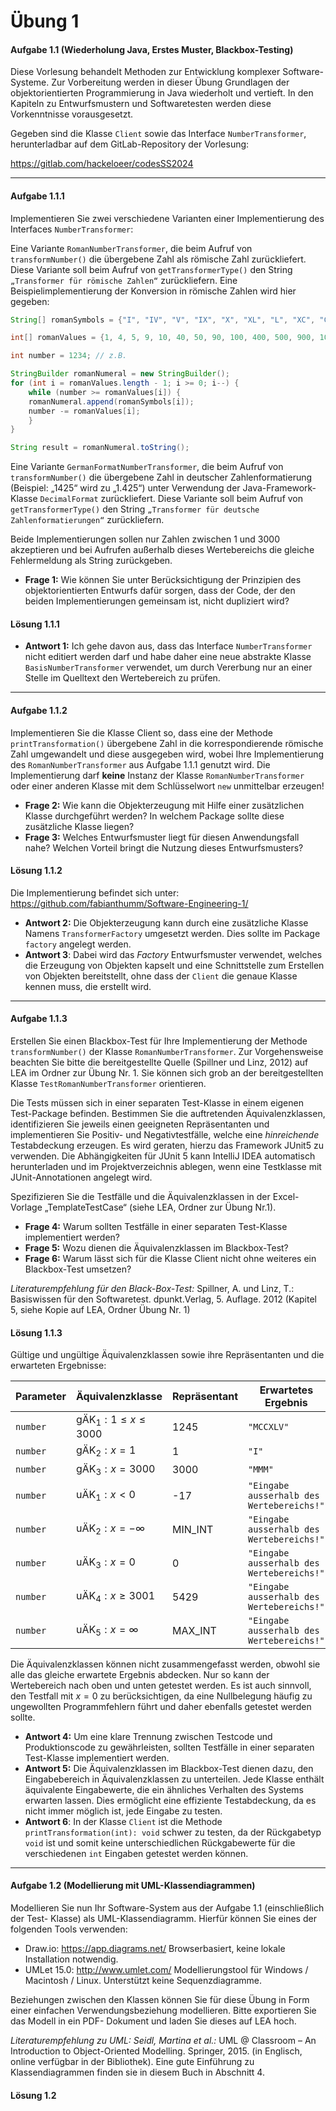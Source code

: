 # Übung 1

#### Aufgabe 1.1 (Wiederholung Java, Erstes Muster, Blackbox-Testing)
Diese Vorlesung behandelt Methoden zur Entwicklung komplexer Software-Systeme. Zur Vorbereitung werden in dieser Übung Grundlagen der objektorientierten Programmierung in Java wiederholt und vertieft. In den Kapiteln zu Entwurfsmustern und Softwaretesten werden diese Vorkenntnisse vorausgesetzt.

Gegeben sind die Klasse `Client` sowie das Interface `NumberTransformer`, herunterladbar auf dem GitLab-Repository der Vorlesung:

https://gitlab.com/hackeloeer/codesSS2024

---
#### Aufgabe 1.1.1
Implementieren Sie zwei verschiedene Varianten einer Implementierung des Interfaces `NumberTransformer`:

Eine Variante `RomanNumberTransformer`, die beim Aufruf von `transformNumber()` die übergebene Zahl als römische Zahl zurückliefert. Diese Variante soll beim Aufruf von `getTransformerType()` den String `„Transformer für römische Zahlen“` zurückliefern. Eine Beispielimplementierung der Konversion in römische Zahlen wird hier gegeben:

```java
String[] romanSymbols = {"I", "IV", "V", "IX", "X", "XL", "L", "XC", "C", "CD", "D", "CM", "M"}; 

int[] romanValues = {1, 4, 5, 9, 10, 40, 50, 90, 100, 400, 500, 900, 1000}; 

int number = 1234; // z.B. 

StringBuilder romanNumeral = new StringBuilder(); 
for (int i = romanValues.length - 1; i >= 0; i--) { 
	while (number >= romanValues[i]) {
	romanNumeral.append(romanSymbols[i]);
	number -= romanValues[i];
	} 
} 

String result = romanNumeral.toString();
```

Eine Variante `GermanFormatNumberTransformer`, die beim Aufruf von `transformNumber()` die übergebene Zahl in deutscher Zahlenformatierung (Beispiel: „1425“ wird zu „1.425“) unter Verwendung der Java-Framework-Klasse `DecimalFormat` zurückliefert. Diese Variante soll beim Aufruf von `getTransformerType()` den String `„Transformer für deutsche Zahlenformatierungen“` zurückliefern.

Beide Implementierungen sollen nur Zahlen zwischen 1 und 3000 akzeptieren und bei Aufrufen außerhalb dieses Wertebereichs die gleiche Fehlermeldung als String zurückgeben.

- **Frage 1:** Wie können Sie unter Berücksichtigung der Prinzipien des objektorientierten Entwurfs dafür sorgen, dass der Code, der den beiden Implementierungen gemeinsam ist, nicht dupliziert wird?

#### Lösung 1.1.1

- **Antwort 1:** Ich gehe davon aus, dass das Interface `NumberTransformer` nicht editiert werden darf und habe daher eine neue abstrakte Klasse `BasisNumberTransformer` verwendet, um durch Vererbung nur an einer Stelle im Quelltext den Wertebereich zu prüfen.

---
#### Aufgabe 1.1.2
Implementieren Sie die Klasse Client so, dass eine der Methode `printTransformation()` übergebene Zahl in die korrespondierende römische Zahl umgewandelt und diese ausgegeben wird, wobei Ihre Implementierung des `RomanNumberTransformer` aus Aufgabe 1.1.1 genutzt wird. Die Implementierung darf **keine** Instanz der Klasse `RomanNumberTransformer` oder einer anderen Klasse mit dem Schlüsselwort `new` unmittelbar erzeugen!

- **Frage 2:** Wie kann die Objekterzeugung mit Hilfe einer zusätzlichen Klasse durchgeführt werden? In welchem Package sollte diese zusätzliche Klasse liegen?
- **Frage 3:** Welches Entwurfsmuster liegt für diesen Anwendungsfall nahe? Welchen Vorteil bringt die Nutzung dieses Entwurfsmusters?

#### Lösung 1.1.2
Die Implementierung befindet sich unter: 
https://github.com/fabianthumm/Software-Engineering-1/

- **Antwort 2:** Die Objekterzeugung kann durch eine zusätzliche Klasse Namens `TransformerFactory` umgesetzt werden. Dies sollte im Package `factory` angelegt werden.
- **Antwort 3**: Dabei wird das _Factory_ Entwurfsmuster verwendet, welches die Erzeugung von Objekten kapselt und eine Schnittstelle zum Erstellen von Objekten bereitstellt, ohne dass der `Client` die genaue Klasse kennen muss, die erstellt wird.

---
#### Aufgabe 1.1.3
Erstellen Sie einen Blackbox-Test für Ihre Implementierung der Methode `transformNumber()` der Klasse `RomanNumberTransformer`. Zur Vorgehensweise beachten Sie bitte die bereitgestellte Quelle (Spillner und Linz, 2012) auf LEA im Ordner zur Übung Nr. 1. Sie können sich grob an der bereitgestellten Klasse `TestRomanNumberTransformer` orientieren.

Die Tests müssen sich in einer separaten Test-Klasse in einem eigenen Test-Package befinden. Bestimmen Sie die auftretenden Äquivalenzklassen, identifizieren Sie jeweils einen geeigneten Repräsentanten und implementieren Sie Positiv- und Negativtestfälle, welche eine _hinreichende_ Testabdeckung erzeugen. Es wird geraten, hierzu das Framework JUnit5 zu verwenden. Die Abhängigkeiten für JUnit 5 kann IntelliJ IDEA automatisch herunterladen und im Projektverzeichnis ablegen, wenn eine Testklasse mit JUnit-Annotationen angelegt wird.

Spezifizieren Sie die Testfälle und die Äquivalenzklassen in der Excel-Vorlage „TemplateTestCase“ (siehe LEA, Ordner zur Übung Nr.1).

- **Frage 4:** Warum sollten Testfälle in einer separaten Test-Klasse implementiert werden? 
- **Frage 5:** Wozu dienen die Äquivalenzklassen im Blackbox-Test? 
- **Frage 6:** Warum lässt sich für die Klasse Client nicht ohne weiteres ein Blackbox-Test umsetzen?

_Literaturempfehlung für den Black-Box-Test:_
Spillner, A. und Linz, T.: Basiswissen für den Softwaretest. dpunkt.Verlag, 5. Auflage. 2012 (Kapitel 5, siehe Kopie auf LEA, Ordner Übung Nr. 1)

#### Lösung 1.1.3

Gültige und ungültige Äquivalenzklassen sowie ihre Repräsentanten und die erwarteten Ergebnisse:

| Parameter | Äquivalenzklasse          | Repräsentant | Erwartetes Ergebnis                       |
| --------- | ------------------------- | ------------ | ----------------------------------------- |
| `number`  | $\text{gÄK}_1: 1\leq x \leq 3000$  | 1245         | `"MCCXLV"`                                |
| `number`  | $\text{gÄK}_2: x=1$       | 1            | `"I"`                                     |
| `number`  | $\text{gÄK}_3: x=3000$    | 3000         | `"MMM"`                                   |
| `number`  | $\text{uÄK}_1: x<0$       | -17          | `"Eingabe ausserhalb des Wertebereichs!"` |
| `number`  | $\text{uÄK}_2: x=-\infty$ | MIN_INT      | `"Eingabe ausserhalb des Wertebereichs!"` |
| `number`  | $\text{uÄK}_3: x=0$       | 0            | `"Eingabe ausserhalb des Wertebereichs!"` |
| `number`  | $\text{uÄK}_4: x\geq3001$ | 5429         | `"Eingabe ausserhalb des Wertebereichs!"` |
| `number`  | $\text{uÄK}_5: x=\infty$  | MAX_INT      | `"Eingabe ausserhalb des Wertebereichs!"` |

Die Äquivalenzklassen können nicht zusammengefasst werden, obwohl sie alle das gleiche erwartete Ergebnis abdecken. Nur so kann der Wertebereich nach oben und unten getestet werden. Es ist auch sinnvoll, den Testfall mit $x=0$ zu berücksichtigen, da eine Nullbelegung häufig zu ungewollten Programmfehlern führt und daher ebenfalls getestet werden sollte.

- **Antwort 4:** Um eine klare Trennung zwischen Testcode und Produktionscode zu gewährleisten, sollten Testfälle in einer separaten Test-Klasse implementiert werden.  
- **Antwort 5:** Die Äquivalenzklassen im Blackbox-Test dienen dazu, den Eingabebereich in Äquivalenzklassen zu unterteilen. Jede Klasse enthält äquivalente Eingabewerte, die ein ähnliches Verhalten des Systems erwarten lassen. Dies ermöglicht eine effiziente Testabdeckung, da es nicht immer möglich ist, jede Eingabe zu testen.
- **Antwort 6**: In der Klasse `Client` ist die Methode `printTransformation(int): void` schwer zu testen, da der Rückgabetyp `void` ist und somit keine unterschiedlichen Rückgabewerte für die verschiedenen `int` Eingaben getestet werden können.

---
#### Aufgabe 1.2 (Modellierung mit UML-Klassendiagrammen)
Modellieren Sie nun Ihr Software-System aus der Aufgabe 1.1 (einschließlich der Test- Klasse) als UML-Klassendiagramm. Hierfür können Sie eines der folgenden Tools verwenden: 

- Draw.io: https://app.diagrams.net/ Browserbasiert, keine lokale Installation notwendig. 
- UMLet 15.0: http://www.umlet.com/ Modellierungstool für Windows / Macintosh / Linux. Unterstützt keine Sequenzdiagramme. 

Beziehungen zwischen den Klassen können Sie für diese Übung in Form einer einfachen Verwendungsbeziehung modellieren. Bitte exportieren Sie das Modell in ein PDF- Dokument und laden Sie dieses auf LEA hoch.

_Literaturempfehlung zu UML: Seidl, Martina et al.:_
UML @ Classroom – An Introduction to Object-Oriented Modelling. Springer, 2015. (in Englisch, online verfügbar in der Bibliothek). Eine gute Einführung zu Klassendiagrammen finden sie in diesem Buch in Abschnitt 4.

#### Lösung 1.2

